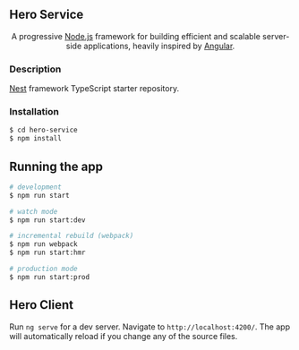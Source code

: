 ## Hero Service

  <p align="center">A progressive <a href="http://nodejs.org" target="blank">Node.js</a> framework for building efficient and scalable server-side applications, heavily inspired by <a href="https://angular.io" target="blank">Angular</a>.</p>
    <p align="center">

### Description

[Nest](https://github.com/nestjs/nest) framework TypeScript starter repository.

### Installation

```bash
$ cd hero-service
$ npm install
```

## Running the app

```bash
# development
$ npm run start

# watch mode
$ npm run start:dev

# incremental rebuild (webpack)
$ npm run webpack
$ npm run start:hmr

# production mode
$ npm run start:prod
```

## Hero Client

Run `ng serve` for a dev server. Navigate to `http://localhost:4200/`. The app will automatically reload if you change any of the source files.